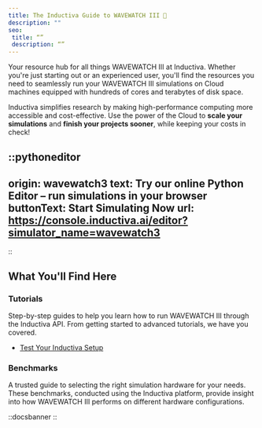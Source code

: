 ```yaml
---
title: The Inductiva Guide to WAVEWATCH III 🌊
description: ""
seo:
 title: “”
 description: “”
---
```


Your resource hub for all things WAVEWATCH III at Inductiva. Whether you're just starting out or an experienced user, you'll find the resources you need to seamlessly run your WAVEWATCH III simulations on Cloud machines equipped with hundreds of cores and terabytes of disk space.

Inductiva simplifies research by making high-performance computing more accessible and cost-effective. Use the power of the Cloud to **scale your simulations** and **finish your projects sooner**, while keeping your costs in check!

::pythoneditor
---
origin: wavewatch3
text: Try our online Python Editor – run simulations in your browser
buttonText: Start Simulating Now
url: https://console.inductiva.ai/editor?simulator_name=wavewatch3
---
::


## What You'll Find Here

### Tutorials
Step-by-step guides to help you learn how to run WAVEWATCH III through the Inductiva API. From getting started to advanced tutorials, we have you covered.

- [Test Your Inductiva Setup](tutorials/setup-test)

### Benchmarks
A trusted guide to selecting the right simulation hardware for your needs. These benchmarks, conducted using the Inductiva platform, provide insight into how WAVEWATCH III performs on different hardware configurations.

::docsbanner
::

